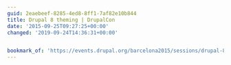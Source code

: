```yaml
---
guid: 2eaebeef-8285-4ed8-8ff1-7af82e10b844
title: Drupal 8 theming | DrupalCon
date: '2015-09-25T09:27:25+00:00'
changed: '2019-09-24T14:36:31+00:00'


bookmark_of: 'https://events.drupal.org/barcelona2015/sessions/drupal-8-theming-0'
---
```




